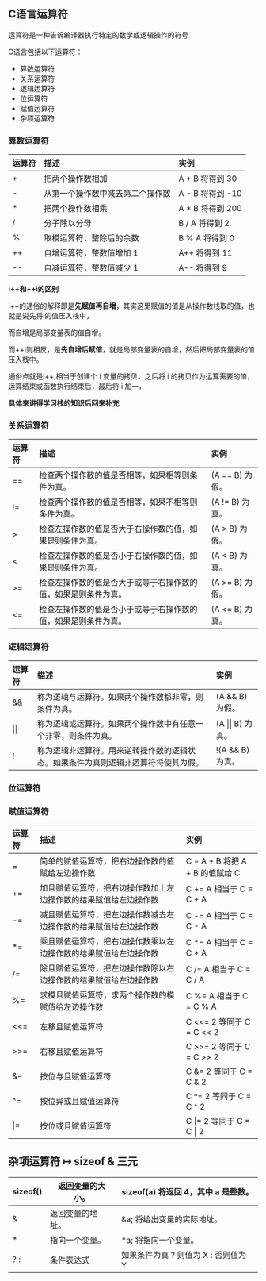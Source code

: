 ## C语言运算符

运算符是一种告诉编译器执行特定的数学或逻辑操作的符号

C语言包括以下运算符：

- 算数运算符
- 关系运算符
- 逻辑运算符
- 位运算符
- 赋值运算符
- 杂项运算符

### 算数运算符

| 运算符 | 描述                             | 实例             |
| :----- | :------------------------------- | :--------------- |
| +      | 把两个操作数相加                 | A + B 将得到 30  |
| -      | 从第一个操作数中减去第二个操作数 | A - B 将得到 -10 |
| *      | 把两个操作数相乘                 | A * B 将得到 200 |
| /      | 分子除以分母                     | B / A 将得到 2   |
| %      | 取模运算符，整除后的余数         | B % A 将得到 0   |
| ++     | 自增运算符，整数值增加 1         | A++ 将得到 11    |
| --     | 自减运算符，整数值减少 1         | A-- 将得到 9     |

**i++和++i的区别**

i++的通俗的解释即是**先赋值再自增**，其实这里赋值的值是从操作数栈取的值，也就是说先将i的值压入栈中，

而自增是局部变量表的值自增。

而++i则相反，是**先自增后赋值**，就是局部变量表的自增，然后把局部变量表的值压入栈中。

通俗点就是i++,相当于创建个 i 变量的拷贝，之后将 i 的拷贝作为运算需要的值，运算结束或函数执行结束后，最后将 i 加一，

**具体来讲得学习栈的知识后回来补充**

### 关系运算符

| 运算符 | 描述                                                         | 实例            |
| :----- | :----------------------------------------------------------- | :-------------- |
| ==     | 检查两个操作数的值是否相等，如果相等则条件为真。             | (A == B) 为假。 |
| !=     | 检查两个操作数的值是否相等，如果不相等则条件为真。           | (A != B) 为真。 |
| >      | 检查左操作数的值是否大于右操作数的值，如果是则条件为真。     | (A > B) 为假。  |
| <      | 检查左操作数的值是否小于右操作数的值，如果是则条件为真。     | (A < B) 为真。  |
| >=     | 检查左操作数的值是否大于或等于右操作数的值，如果是则条件为真。 | (A >= B) 为假。 |
| <=     | 检查左操作数的值是否小于或等于右操作数的值，如果是则条件为真。 | (A <= B) 为真。 |

### 逻辑运算符

| 运算符 | 描述                                                         | 实例              |
| :----- | :----------------------------------------------------------- | :---------------- |
| &&     | 称为逻辑与运算符。如果两个操作数都非零，则条件为真。         | (A && B) 为假。   |
| \|\|   | 称为逻辑或运算符。如果两个操作数中有任意一个非零，则条件为真。 | (A \|\| B) 为真。 |
| !      | 称为逻辑非运算符。用来逆转操作数的逻辑状态。如果条件为真则逻辑非运算符将使其为假。 | !(A && B) 为真。  |

### 位运算符

### 赋值运算符

| 运算符 | 描述                                                         | 实例                            |
| :----- | :----------------------------------------------------------- | :------------------------------ |
| =      | 简单的赋值运算符，把右边操作数的值赋给左边操作数             | C = A + B 将把 A + B 的值赋给 C |
| +=     | 加且赋值运算符，把右边操作数加上左边操作数的结果赋值给左边操作数 | C += A 相当于 C = C + A         |
| -=     | 减且赋值运算符，把左边操作数减去右边操作数的结果赋值给左边操作数 | C -= A 相当于 C = C - A         |
| *=     | 乘且赋值运算符，把右边操作数乘以左边操作数的结果赋值给左边操作数 | C *= A 相当于 C = C * A         |
| /=     | 除且赋值运算符，把左边操作数除以右边操作数的结果赋值给左边操作数 | C /= A 相当于 C = C / A         |
| %=     | 求模且赋值运算符，求两个操作数的模赋值给左边操作数           | C %= A 相当于 C = C % A         |
| <<=    | 左移且赋值运算符                                             | C <<= 2 等同于 C = C << 2       |
| >>=    | 右移且赋值运算符                                             | C >>= 2 等同于 C = C >> 2       |
| &=     | 按位与且赋值运算符                                           | C &= 2 等同于 C = C & 2         |
| ^=     | 按位异或且赋值运算符                                         | C ^= 2 等同于 C = C ^ 2         |
| \|=    | 按位或且赋值运算符                                           | C \|= 2 等同于 C = C \| 2       |

## 杂项运算符 ↦ sizeof & 三元

| sizeof() | 返回变量的大小。 | sizeof(a) 将返回 4，其中 a 是整数。  |
| -------- | ---------------- | ------------------------------------ |
| &        | 返回变量的地址。 | &a;       将给出变量的实际地址。     |
| *        | 指向一个变量。   | *a;        将指向一个变量。          |
| ? :      | 条件表达式       | 如果条件为真 ? 则值为 X : 否则值为 Y |